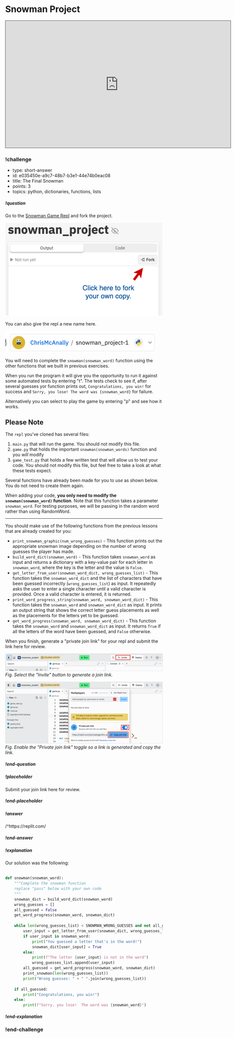 # Snowman Project

<iframe src="https://adaacademy.hosted.panopto.com/Panopto/Pages/Embed.aspx?id=6bb27215-9ce6-4b0d-b054-ae1b01594d08&autoplay=false&offerviewer=true&showtitle=true&showbrand=false&captions=true&interactivity=all" height="405" width="720" style="border: 1px solid #464646;" allowfullscreen allow="autoplay"></iframe>



<!-- >>>>>>>>>>>>>>>>>>>>>> BEGIN CHALLENGE >>>>>>>>>>>>>>>>>>>>>> -->
<!-- Replace everything in square brackets [] and remove brackets  -->

### !challenge

* type: short-answer
* id: e035450e-a9c7-48b7-b3e1-44e74b0eac08
* title: The Final Snowman
* points: 3
* topics: python, dictionaries, functions, lists

##### !question

Go to the [Snowman Game Repl](https://replit.com/@adacore/snowmanproject) and fork the project.  

![forking](images/fork_snowman.png)

You can also give the repl a new name here.

![new name](images/new-name.png)

You will need to complete the `snowman(snowman_word)` function using the other functions that we built in previous exercises.  

When you run the program it will give you the opportunity to run it against some automated tests by entering "t". The tests check to see if, after several guesses yor function prints out, `Congratulations, you win!` for success and `Sorry, you lose! The word was {snowman_word}` for failure.

Alternatively you can select to play the game by entering "p" and see how it works.

## Please Note

The `repl` you've cloned has several files:

1. `main.py` that will run the game. You should not modify this file.
1. `game.py` that holds the important `snowman(snowman_words)` function and you *will* modify
2. `game_test.py` that holds a few written test that will allow us to test your code. You should not modify this file, but feel free to take a look at what these tests expect.

Several functions have already been made for you to *use* as shown below. You do not need to create them again.

When adding your code, **you only need to modify the `snowman(snowman_word)` function**.  Note that this function takes a parameter `snowman_word`.  For testing purposes, we will be passing in the random word rather than using RandomWord.

---

You should make use of the following functions from the previous lessons that are already created for you:

- `print_snowman_graphic(num_wrong_guesses)` - This function prints out the appropriate snowman image depending on the number of wrong guesses the player has made.
- `build_word_dict(snowman_word)` - This function takes `snowman_word` as input and returns a dictionary with a key-value pair for each letter in `snowman_word`, where the key is the letter and the value is `False`.
- `get_letter_from_user(snowman_word_dict, wrong_guesses_list)` - This function takes the `snowman_word_dict` and the list of characters that have been guessed incorrectly (`wrong_guesses_list`) as input. It repeatedly asks the user to enter a single character until a valid character is provided. Once a valid character is entered, it is returned.
- `print_word_progress_string(snowman_word, snowman_word_dict)` - This function takes the `snowman_word` and `snowman_word_dict` as input. It prints an output string that shows the correct letter guess placements as well as the placements for the letters yet to be guessed. 
- `get_word_progress(snowman_word, snowman_word_dict)` - This function takes the `snowman_word` and `snowman_word_dict` as input.
It returns `True` if all the letters of the word have been guessed, and `False` otherwise.


When you finish, generate a "private join link" for your repl and submit the link here for review.

![Select the "Invite" button to generate a join link.](images/repl_invite.png)
*Fig. Select the "Invite" button to generate a join link.*

![Enable the "Private join link" toggle so a link is generated and copy the link.](images/repl_join_link.png)
*Fig. Enable the "Private join link" toggle so a link is generated and copy the link.*

##### !end-question

##### !placeholder

Submit your join link here for review.

##### !end-placeholder

##### !answer

/^https\:\/\/replit\.com/

##### !end-answer

##### !explanation

Our solution was the following:

```python

def snowman(snowman_word):
    """Complete the snowman function
    replace "pass" below with your own code
    """
    snowman_dict = build_word_dict(snowman_word)
    wrong_guesses = []
    all_guessed = False
    get_word_progress(snowman_word, snowman_dict)

    while len(wrong_guesses_list) < SNOWMAN_WRONG_GUESSES and not all_guessed:
        user_input = get_letter_from_user(snowman_dict, wrong_guesses_list)
        if user_input in snowman_word:
            print("You guessed a letter that's in the word!")
            snowman_dict[user_input] = True
        else:
            print(f"The letter {user_input} is not in the word")
            wrong_guesses_list.append(user_input)
        all_guessed = get_word_progress(snowman_word, snowman_dict)
        print_snowman(len(wrong_guesses_list))
        print("Wrong guesses: " + " ".join(wrong_guesses_list))

    if all_guessed:
        print("Congratulations, you win!")
    else:
        print(f"Sorry, you lose!  The word was {snowman_word}")
```

##### !end-explanation

### !end-challenge

<!-- ======================= END CHALLENGE ======================= -->
